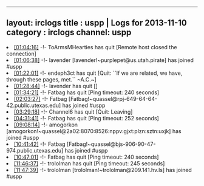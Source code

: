 
---
layout: irclogs
title : uspp | Logs for 2013-11-10
category : irclogs
channel: uspp
---
<li class="logitem"><a href="#01:04:16" name="01:04:16" class="time">[01:04:16]</a> -!- <span class="quit">ToArmsMHearties</span> has quit [Remote host closed the connection] </li>
<li class="logitem"><a href="#01:06:38" name="01:06:38" class="time">[01:06:38]</a> -!- <span class="join">lavender</span> [lavender!~purplepet@us.utah.pirate] has joined #uspp </li>
<li class="logitem"><a href="#01:22:01" name="01:22:01" class="time">[01:22:01]</a> -!- <span class="quit">endeph3ct</span> has quit [Quit: ``If we are related, we have, through these pages, met.`` ~A.C.~] </li>
<li class="logitem"><a href="#01:28:44" name="01:28:44" class="time">[01:28:44]</a> -!- <span class="quit">lavender</span> has quit [] </li>
<li class="logitem"><a href="#01:34:21" name="01:34:21" class="time">[01:34:21]</a> -!- <span class="quit">Fatbag</span> has quit [Ping timeout: 240 seconds] </li>
<li class="logitem"><a href="#02:03:27" name="02:03:27" class="time">[02:03:27]</a> -!- <span class="join">Fatbag</span> [Fatbag!~quassel@rpj-649-64-64-42.public.utexas.edu] has joined #uspp </li>
<li class="logitem"><a href="#03:29:18" name="03:29:18" class="time">[03:29:18]</a> -!- <span class="quit">Channel6</span> has quit [Quit: Leaving] </li>
<li class="logitem"><a href="#04:31:41" name="04:31:41" class="time">[04:31:41]</a> -!- <span class="quit">Fatbag</span> has quit [Ping timeout: 252 seconds] </li>
<li class="logitem"><a href="#09:08:14" name="09:08:14" class="time">[09:08:14]</a> -!- <span class="join">amogorkon</span> [amogorkon!~quassel@2a02:8070:8526:nppv:gjxt:plzn:sztn:uxjk] has joined #uspp </li>
<li class="logitem"><a href="#10:41:42" name="10:41:42" class="time">[10:41:42]</a> -!- <span class="join">Fatbag</span> [Fatbag!~quassel@bjs-906-90-47-974.public.utexas.edu] has joined #uspp </li>
<li class="logitem"><a href="#10:47:01" name="10:47:01" class="time">[10:47:01]</a> -!- <span class="quit">Fatbag</span> has quit [Ping timeout: 240 seconds] </li>
<li class="logitem"><a href="#11:46:37" name="11:46:37" class="time">[11:46:37]</a> -!- <span class="quit">trololman</span> has quit [Ping timeout: 245 seconds] </li>
<li class="logitem"><a href="#11:47:39" name="11:47:39" class="time">[11:47:39]</a> -!- <span class="join">trololman</span> [trololman!~trololman@209.141.hv.ls] has joined #uspp </li>


